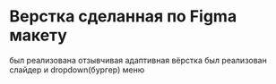 # Верстка сделанная по Figma макету

был реализована отзывчивая адаптивная вёрстка
был реализован слайдер и dropdown(бургер) меню
